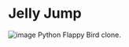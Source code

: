 # Jelly Jump
![image](https://user-images.githubusercontent.com/62215188/127774141-06630879-dcce-4206-865a-2496e386fb78.png)
Python Flappy Bird clone.
